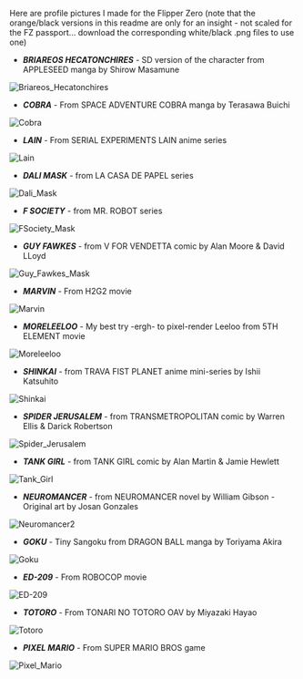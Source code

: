 Here are profile pictures I made for the Flipper Zero (note that the orange/black versions in this readme are only for an insight - not scaled for the FZ passport... download the corresponding white/black .png files to use one)

- ___BRIAREOS HECATONCHIRES___ - SD version of the character from APPLESEED manga by Shirow Masamune

![Briareos_Hecatonchires](https://user-images.githubusercontent.com/110337784/193948936-6979e246-4f3f-40f2-8531-d28c6a34dc79.png)


- ___COBRA___ - From SPACE ADVENTURE COBRA manga by Terasawa Buichi

![Cobra](https://user-images.githubusercontent.com/110337784/193948953-63f9dbfb-b9b5-4ca0-b315-3d80cc6c0c2d.png)


- ___LAIN___ - From SERIAL EXPERIMENTS LAIN anime series

![Lain](https://user-images.githubusercontent.com/110337784/194618873-8e429a68-7cc8-45a5-8d5a-69b55f06a8b3.png)


- ___DALI MASK___ - from LA CASA DE PAPEL series

![Dali_Mask](https://user-images.githubusercontent.com/110337784/193948976-ff2cb480-9fb5-4217-8753-5c684401e4a3.png)


- ___F SOCIETY___ - from MR. ROBOT series

![FSociety_Mask](https://user-images.githubusercontent.com/110337784/193948985-ea2a9308-add6-4c44-8d88-e7362298cd4c.png)


- ___GUY FAWKES___ - from V FOR VENDETTA comic by Alan Moore & David LLoyd

![Guy_Fawkes_Mask](https://user-images.githubusercontent.com/110337784/193948997-5cc6986e-dee2-482f-b117-37a8303414e5.png)


- ___MARVIN___ - From H2G2 movie

![Marvin](https://user-images.githubusercontent.com/110337784/193949006-d517edc0-2a58-4153-bc9e-94c7ca3214db.png)


- ___MORELEELOO___ - My best try -ergh- to pixel-render Leeloo from 5TH ELEMENT movie

![Moreleeloo](https://user-images.githubusercontent.com/110337784/206856859-507ebb12-6603-47fb-bcc7-4a29412aba44.png)


- ___SHINKAI___ - from TRAVA FIST PLANET anime mini-series by Ishii Katsuhito

![Shinkai](https://user-images.githubusercontent.com/110337784/194636842-44145565-79d9-42f5-8661-6f2feb135660.png)


- ___SPIDER JERUSALEM___ - from TRANSMETROPOLITAN comic by Warren Ellis & Darick Robertson

![Spider_Jerusalem](https://user-images.githubusercontent.com/110337784/193949041-9fb2f0dc-2b26-439e-a212-016ab05ae9af.png)


- ___TANK GIRL___ - from TANK GIRL comic by Alan Martin & Jamie Hewlett

![Tank_Girl](https://user-images.githubusercontent.com/110337784/193949056-b7383915-2ef1-479f-b849-a6ec2bbb6a9f.png)


- ___NEUROMANCER___ - from NEUROMANCER novel by William Gibson - Original art by Josan Gonzales

![Neuromancer2](https://user-images.githubusercontent.com/110337784/205995156-b8813956-7d85-48e5-92d3-bd869bcc2f95.png)


- ___GOKU___ - Tiny Sangoku from DRAGON BALL manga by Toriyama Akira

![Goku](https://user-images.githubusercontent.com/110337784/193949083-8ac66f47-0a30-4010-9644-b2ec3d67c236.png)


- ___ED-209___ - From ROBOCOP movie

![ED-209](https://user-images.githubusercontent.com/110337784/193949104-d04022bf-49d9-4fe2-9172-e161b37a59c5.png)


- ___TOTORO___ - From TONARI NO TOTORO OAV by Miyazaki Hayao

![Totoro](https://user-images.githubusercontent.com/110337784/207148882-2dde2f99-3570-4e35-a3c7-6e1f23fb0e21.png)


- ___PIXEL MARIO___ - From SUPER MARIO BROS game

![Pixel_Mario](https://user-images.githubusercontent.com/110337784/210186395-e9557be2-212c-4985-989b-2b327ab8b8b8.png)

